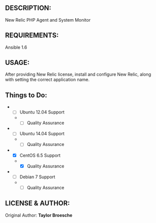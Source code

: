 ## DESCRIPTION:

New Relic PHP Agent and System Monitor

## REQUIREMENTS:

Ansible 1.6

## USAGE:

After providing New Relic license, install and configure New Relic, along
with setting the correct application name.

## Things to Do:

* - [ ] Ubuntu 12.04 Support
  * - [ ] Quality Assurance
* - [ ] Ubuntu 14.04 Support
  * - [ ] Quality Assurance
* - [x] CentOS 6.5 Support
  * - [x] Quality Assurance
* - [ ] Debian 7 Support
  * - [ ] Quality Assurance

## LICENSE & AUTHOR:

Original Author: **Taylor Broesche**
